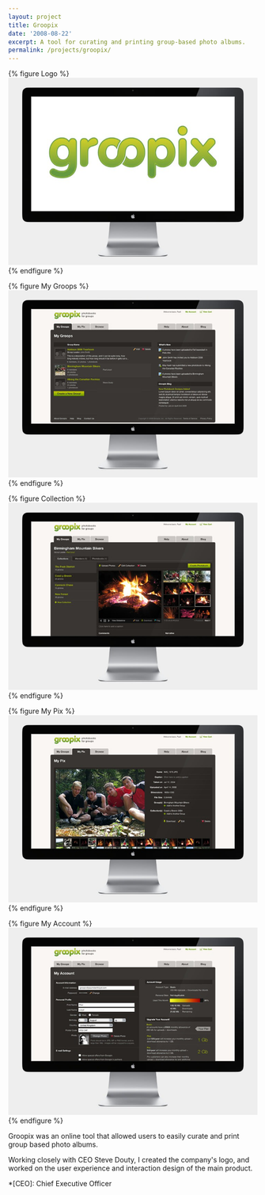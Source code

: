 ```yaml
---
layout: project
title: Groopix
date: '2008-08-22'
excerpt: A tool for curating and printing group-based photo albums.
permalink: /projects/groopix/
---
```

{% figure Logo %}
![](/assets/images/projects/groopix/0.jpg)
{% endfigure %}

{% figure My Groops %}
![](/assets/images/projects/groopix/1.jpg)
{% endfigure %}

{% figure Collection %}
![](/assets/images/projects/groopix/2.jpg)
{% endfigure %}

{% figure My Pix %}
![](/assets/images/projects/groopix/3.jpg)
{% endfigure %}

{% figure My Account %}
![](/assets/images/projects/groopix/4.jpg)
{% endfigure %}

Groopix was an online tool that allowed users to easily curate and print group based photo albums.

Working closely with CEO Steve Douty, I created the company's logo, and worked on the user experience and interaction design of the main product.

*[CEO]: Chief Executive Officer